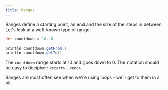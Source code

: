 ```yaml
---
title: Ranges
...
```

Ranges define a starting point, an end and the size of the steps in between. Let's look at a well-known type of range:

```groovy
def countdown = 10..0

println countdown.getFrom()
println countdown.getTo()
```

The `countdown` range starts at 10 and goes down to 0. The notation should be easy to decipher: `<start>..<end>`.

Ranges are most often see when we're using loops - we'll get to them in a bit.
